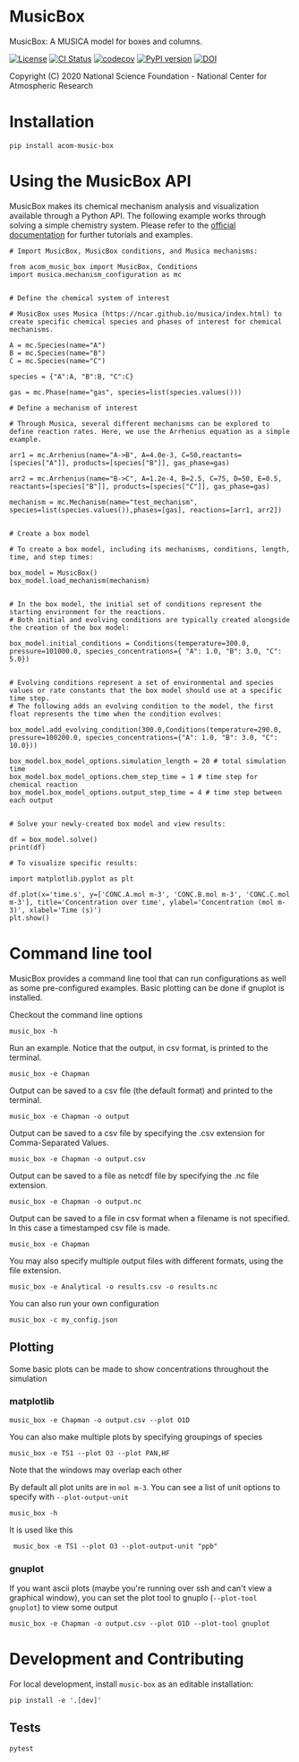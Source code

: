 
MusicBox
========

MusicBox: A MUSICA model for boxes and columns.

[![License](https://img.shields.io/github/license/NCAR/music-box.svg)](https://github.com/NCAR/music-box/blob/main/LICENSE)
[![CI Status](https://github.com/NCAR/music-box/actions/workflows/CI_Tests.yml/badge.svg)](https://github.com/NCAR/music-box/actions/workflows/CI_Tests.yml)
[![codecov](https://codecov.io/github/NCAR/music-box/graph/badge.svg?token=OR7JEQJSRQ)](https://codecov.io/github/NCAR/music-box)
[![PyPI version](https://badge.fury.io/py/acom-music-box.svg)](https://badge.fury.io/py/acom-music-box)
[![DOI](https://zenodo.org/badge/DOI/10.5281/zenodo.14008358.svg)](https://doi.org/10.5281/zenodo.14008358)


Copyright (C) 2020 National Science Foundation - National Center for Atmospheric Research

# Installation
```
pip install acom-music-box
```
# Using the MusicBox API

MusicBox makes its chemical mechanism analysis and visualization available through a Python API. The following example works through solving a simple chemistry system. Please refer to the [official documentation](https://ncar.github.io/music-box/branch/main/index.html) for further tutorials and examples.
```
# Import MusicBox, MusicBox conditions, and Musica mechanisms:

from acom_music_box import MusicBox, Conditions
import musica.mechanism_configuration as mc                                      


# Define the chemical system of interest

# MusicBox uses Musica (https://ncar.github.io/musica/index.html) to create specific chemical species and phases of interest for chemical mechanisms.

A = mc.Species(name="A")
B = mc.Species(name="B")
C = mc.Species(name="C")  

species = {"A":A, "B":B, "C":C}

gas = mc.Phase(name="gas", species=list(species.values()))

# Define a mechanism of interest

# Through Musica, several different mechanisms can be explored to define reaction rates. Here, we use the Arrhenius equation as a simple example.

arr1 = mc.Arrhenius(name="A->B", A=4.0e-3, C=50,reactants=[species["A"]], products=[species["B"]], gas_phase=gas)  

arr2 = mc.Arrhenius(name="B->C", A=1.2e-4, B=2.5, C=75, D=50, E=0.5, reactants=[species["B"]], products=[species["C"]], gas_phase=gas)

mechanism = mc.Mechanism(name="test_mechanism", species=list(species.values()),phases=[gas], reactions=[arr1, arr2])


# Create a box model

# To create a box model, including its mechanisms, conditions, length, time, and step times:

box_model = MusicBox()
box_model.load_mechanism(mechanism)


# In the box model, the initial set of conditions represent the starting environment for the reactions.
# Both initial and evolving conditions are typically created alongside the creation of the box model:

box_model.initial_conditions = Conditions(temperature=300.0, pressure=101000.0, species_concentrations={ "A": 1.0, "B": 3.0, "C": 5.0})


# Evolving conditions represent a set of environmental and species values or rate constants that the box model should use at a specific time step.
# The following adds an evolving condition to the model, the first float represents the time when the condition evolves:

box_model.add_evolving_condition(300.0,Conditions(temperature=290.0, pressure=100200.0, species_concentrations={"A": 1.0, "B": 3.0, "C": 10.0}))

box_model.box_model_options.simulation_length = 20 # total simulation time
box_model.box_model_options.chem_step_time = 1 # time step for chemical reaction
box_model.box_model_options.output_step_time = 4 # time step between each output


# Solve your newly-created box model and view results:

df = box_model.solve()
print(df)

# To visualize specific results:

import matplotlib.pyplot as plt

df.plot(x='time.s', y=['CONC.A.mol m-3', 'CONC.B.mol m-3', 'CONC.C.mol m-3'], title='Concentration over time', ylabel='Concentration (mol m-3)', xlabel='Time (s)')
plt.show()

```

# Command line tool
MusicBox provides a command line tool that can run configurations as well as some pre-configured examples. Basic plotting can be done if gnuplot is installed.

Checkout the command line options

```
music_box -h                                        
```

Run an example. Notice that the output, in csv format, is printed to the terminal.

```
music_box -e Chapman
```

Output can be saved to a csv file (the default format) and printed to the terminal.

```
music_box -e Chapman -o output
```

Output can be saved to a csv file by specifying the .csv extension for Comma-Separated Values.

```
music_box -e Chapman -o output.csv
```

Output can be saved to a file as netcdf file by specifying the .nc file extension.

```
music_box -e Chapman -o output.nc
```

Output can be saved to a file in csv format when a filename is not specified. In this case a timestamped csv file is made.

```
music_box -e Chapman
```

You may also specify multiple output files with different formats, using the file extension.

```
music_box -e Analytical -o results.csv -o results.nc
```

You can also run your own configuration

```
music_box -c my_config.json
```

## Plotting
Some basic plots can be made to show concentrations throughout the simulation

### matplotlib

```
music_box -e Chapman -o output.csv --plot O1D
```

You can also make multiple plots by specifying groupings of species

```
music_box -e TS1 --plot O3 --plot PAN,HF 
```

Note that the windows may overlap each other

By default all plot units are in `mol m-3`. You can see a list of unit options to specify with `--plot-output-unit`

```
music_box -h
```

It is used like this

```
 music_box -e TS1 --plot O3 --plot-output-unit "ppb"
```

### gnuplot
If you want ascii plots (maybe you're running over ssh and can't view a graphical window), you can set
the plot tool to gnuplo (`--plot-tool gnuplot`) to view some output

```
music_box -e Chapman -o output.csv --plot O1D --plot-tool gnuplot
```

# Development and Contributing

For local development, install `music-box` as an editable installation:

```
pip install -e '.[dev]'
```

## Tests

```
pytest
```
